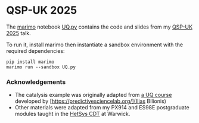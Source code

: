 # QSP-UK 2025

The [marimo](https://github.com/marimo-team/marimo) notebook [UQ.py](UQ.py) contains the code and slides from my [QSP-UK 2025](https://warwick.ac.uk/fac/sci/eng/research/grouplist/biomedicaleng/qsp-uk/) talk.

To run it, install marimo then instantiate a sandbox environment with the required dependencies:

```
pip install marimo
marimo run --sandbox UQ.py
```

### Acknowledgements

- The catalysis example was originally adapted from [a UQ course](https://github.com/PredictiveScienceLab/uq-course) developed by [https://predictivesciencelab.org/](Ilias Bilionis)
- Other materials were adapted from my PX914 and ES98E postgraduate modules taught in the [HetSys CDT](https://warwick.ac.uk/fac/sci/hetsys/) at Warwick.

